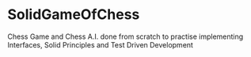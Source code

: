 # SolidGameOfChess
Chess Game and Chess A.I. done from scratch to practise implementing Interfaces, Solid Principles and Test Driven Development
